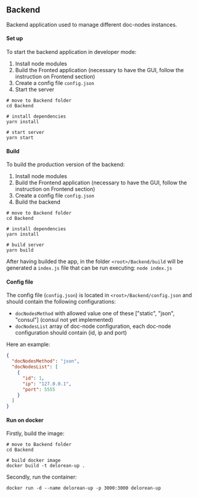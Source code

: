 ## Backend 
Backend application used to manage different doc-nodes instances.

#### Set up
To start the backend application in developer mode:
1. Install node modules
2. Build the Fronted application (necessary to have the GUI, follow the instruction on Frontend section)
3. Create a config file `config.json`
4. Start the server

```
# move to Backend folder
cd Backend

# install dependencies
yarn install

# start server
yarn start
```

#### Build 
To build the production version of the backend:
1. Install node modules
2. Build the Frontend application (necessary to have the GUI, follow the instruction on Frontend section)
3. Create a config file `config.json`
4. Build the backend
```
# move to Backend folder
cd Backend

# install dependencies
yarn install

# build server
yarn build
```
After having builded the app, in the folder `<root>/Backend/build` will be generated a `index.js` file that can be run executing: `node index.js`

#### Config file
The config file (`config.json`) is located in `<root>/Backend/config.json` and should contain the following configurations:

- `docNodesMethod` with allowed value one of these ["static", "json", "consul"] (consul not yet implemented)
- `docNodesList` array of doc-node configuration, each doc-node configuration should contain (id, ip and port)

Here an example:
```json
{
  "docNodesMethod": "json",
  "docNodesList": [
    {
      "id": 1,
      "ip": "127.0.0.1",
      "port": 5555
    }
  ]
}
```

#### Run on docker
Firstly, build the image:
```
# move to Backend folder
cd Backend

# build docker image
docker build -t delorean-up .
```
Secondly, run the container:
```
docker run -d --name delorean-up -p 3000:3000 delorean-up
```
